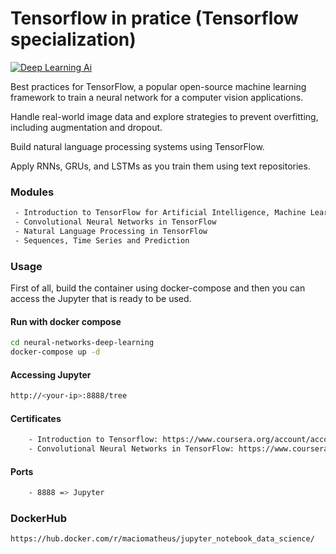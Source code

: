 # Tensorflow in pratice (Tensorflow specialization)

[![Deep Learning Ai](https://d3njjcbhbojbot.cloudfront.net/api/utilities/v1/imageproxy/https://coursera-course-photos.s3.amazonaws.com/e5/801ef077e311e79b5e257ef20b3a76/deeplearningai.png?auto=format%2Ccompress&dpr=2&w=256&h=32)](https://d3njjcbhbojbot.cloudfront.net/api/utilities/v1/imageproxy/https://coursera-course-photos.s3.amazonaws.com/e5/801ef077e311e79b5e257ef20b3a76/deeplearningai.png?auto=format%2Ccompress&dpr=2&w=256&h=32)

Best practices for TensorFlow, a popular open-source machine learning framework to train a neural network for a computer vision applications.

Handle real-world image data and explore strategies to prevent overfitting, including augmentation and dropout.

Build natural language processing systems using TensorFlow.

Apply RNNs, GRUs, and LSTMs as you train them using text repositories.


### Modules

```sh
 - Introduction to TensorFlow for Artificial Intelligence, Machine Learning, and Deep Learning 
 - Convolutional Neural Networks in TensorFlow
 - Natural Language Processing in TensorFlow
 - Sequences, Time Series and Prediction
```
### Usage
First of all, build the container using docker-compose and then you can 
access the Jupyter that is ready to be used.

#### Run with docker compose
```sh
cd neural-networks-deep-learning
docker-compose up -d
```

#### Accessing Jupyter
```sh
http://<your-ip>:8888/tree
```


#### Certificates
```sh
    - Introduction to Tensorflow: https://www.coursera.org/account/accomplishments/certificate/2MVXT2GER64M
    - Convolutional Neural Networks in TensorFlow: https://www.coursera.org/account/accomplishments/certificate/C3XUSLFD2AWF
```


#### Ports
```sh
    - 8888 => Jupyter
```

### DockerHub
```sh
https://hub.docker.com/r/maciomatheus/jupyter_notebook_data_science/
